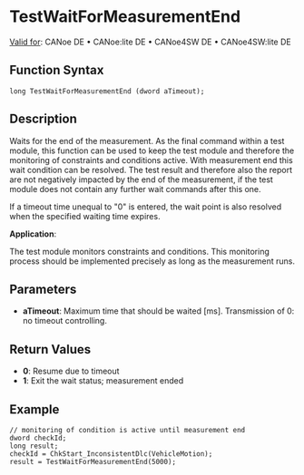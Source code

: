 # TestWaitForMeasurementEnd

[Valid for](../../../Shared/FeatureAvailability.md): CANoe DE • CANoe:lite DE • CANoe4SW DE • CANoe4SW:lite DE

## Function Syntax

```plaintext
long TestWaitForMeasurementEnd (dword aTimeout);
```

## Description

Waits for the end of the measurement. As the final command within a test module, this function can be used to keep the test module and therefore the monitoring of constraints and conditions active. With measurement end this wait condition can be resolved. The test result and therefore also the report are not negatively impacted by the end of the measurement, if the test module does not contain any further wait commands after this one.

If a timeout time unequal to "0" is entered, the wait point is also resolved when the specified waiting time expires.

**Application**:

The test module monitors constraints and conditions. This monitoring process should be implemented precisely as long as the measurement runs.

## Parameters

- **aTimeout**: Maximum time that should be waited [ms]. Transmission of 0: no timeout controlling.

## Return Values

- **0**: Resume due to timeout
- **1**: Exit the wait status; measurement ended

## Example

```plaintext
// monitoring of condition is active until measurement end
dword checkId;
long result;
checkId = ChkStart_InconsistentDlc(VehicleMotion);
result = TestWaitForMeasurementEnd(5000);
```
